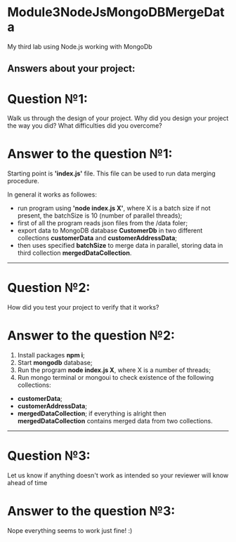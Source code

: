 # Module3NodeJsMongoDBMergeData
My third lab using Node.js working with MongoDb

Answers about your project:
------------------------------------------------------------------------------
# Question №1:
Walk us through the design of your project. Why did you design your project the way you did? What difficulties did you overcome?

# Answer to the question №1:

Starting point is **'index.js'** file.
This file can be used to run data merging procedure.

In general it works as followes:
- run program using **'node index.js X'**, where X is a batch size if not present, the batchSize is 10 (number of parallel threads);
- first of all the program reads json files from the /data foler;
- export data to MongoDB database **CustomerDb** in two different collections **customerData** and **customerAddressData**;
- then uses specified **batchSize** to merge data in parallel, storing data in third collection **mergedDataCollection**.

------------------------------------------------------------------------------
# Question №2:
How did you test your project to verify that it works?

# Answer to the question №2:
1) Install packages **npm i**;
2) Start **mongodb** database;
3) Run the program **node index.js X**, where X is a number of threads;
4) Run mongo terminal or mongoui to check existence of the following collections:
- **customerData**;
- **customerAddressData**;
- **mergedDataCollection**;
if everything is alright then **mergedDataCollection** contains merged data from two collections.
------------------------------------------------------------------------------
# Question №3:

Let us know if anything doesn't work as intended so your reviewer will know ahead of time

# Answer to the question №3:

Nope everything seems to work just fine! :)
